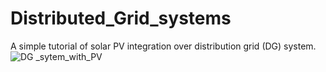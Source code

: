 # Distributed_Grid_systems
A simple tutorial of solar PV integration over distribution grid (DG) system. 
![DG _sytem_with_PV](https://user-images.githubusercontent.com/20083361/90584033-98d80400-e20c-11ea-9395-3503cfb35569.png)
